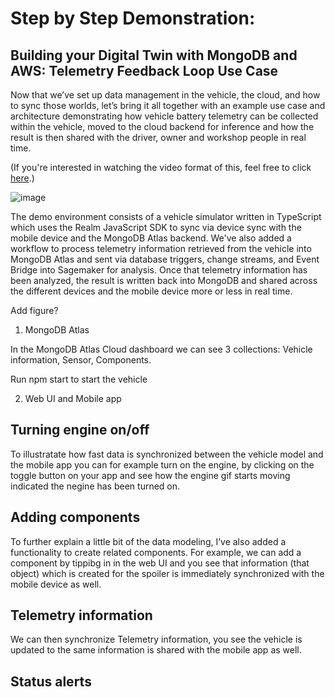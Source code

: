 # Step by Step Demonstration: 

## Building your Digital Twin with MongoDB and AWS: Telemetry Feedback Loop Use Case 

Now that we’ve set up data management in the vehicle, the cloud, and how to sync those worlds, let’s bring it all together with an example use case and architecture demonstrating how vehicle battery telemetry can be collected within the vehicle, moved to the cloud backend for inference and how the result is then shared with the driver, owner and workshop people in real time.

(If you're interested in watching the video format of this, feel free to click [here](https://youtu.be/8SztdPe6wJA).) 

![image](https://user-images.githubusercontent.com/114057324/199659004-49177737-3e80-4656-9a5b-e219dbedc296.png) 



The demo environment consists of a vehicle simulator written in TypeScript which uses the Realm JavaScript SDK to sync via device sync with the mobile device and the MongoDB Atlas backend. We've also added a workflow to process telemetry information retrieved from the vehicle into MongoDB Atlas and sent via database triggers, change streams, and Event Bridge into Sagemaker for analysis. Once that telemetry information has been analyzed, the result is written back into MongoDB and shared across the different devices and the mobile device more or less in real time.

Add figure?

1. MongoDB Atlas 

In the MongoDB Atlas Cloud dashboard we can see 3 collections: Vehicle information, Sensor, Components.

Run npm start to start the vehicle

2. Web UI and Mobile app 

## Turning engine on/off
To illustratate how fast data is synchronized between the vehicle model and the mobile app you can for example turn on the engine, by clicking on the toggle button on your app and see how the engine gif starts moving indicated the negine has been turned on. 

## Adding components
To further explain a little bit of the data modeling, I’ve also added a functionality to create related components. For example, we can add a component by tippibg in in the web UI and you see that information (that object) which is created for the spoiler is immediately synchronized with the mobile device as well. 

## Telemetry information
We can then synchronize Telemetry information, you see the vehicle is updated to the same information is shared with the mobile app as well. 

## Status alerts
